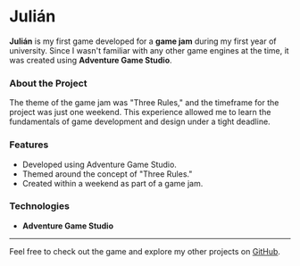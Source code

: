 # Julián

**Julián** is my first game developed for a **game jam** during my first year of university. Since I wasn't familiar with any other game engines at the time, it was created using **Adventure Game Studio**. 

### About the Project

The theme of the game jam was "Three Rules," and the timeframe for the project was just one weekend. This experience allowed me to learn the fundamentals of game development and design under a tight deadline.

### Features
- Developed using Adventure Game Studio.
- Themed around the concept of "Three Rules."
- Created within a weekend as part of a game jam.

### Technologies
- **Adventure Game Studio**

---

Feel free to check out the game and explore my other projects on [GitHub](https://github.com/).
